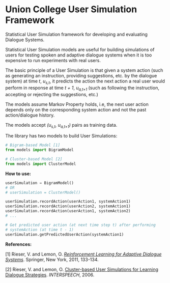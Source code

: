 # Union College User Simulation Framework

Statistical User Simulation framework for developing and evaluating Dialogue Systems.

Statistical User Simulation models are useful for building simulations of users for testing spoken
and adaptive dialogue systems when it is too expensive to run experiments with real users.

The basic principle of a User Simulation is that given a system action (such as generating an
instruction, providing suggestions, etc. by the dialogue system) at time *t*, *u<sub>s,t</sub>*, it
predicts the action the next action a real user would perform in response at time *t + 1*,
*u<sub>a,t+1</sub>* (such as following the instruction, accepting or rejecting the suggestions, etc.)

The models assume Markov Property holds, i.e, the next user action depends only on the corresponding
system action and not the past action/dialogue history.

The models accept *(u<sub>s,t</sub>, u<sub>a,t+1</sub>)* pairs as training data.

The library has two models to build User Simulations:

```python
# Bigram-based Model [1]
from models import BigramModel

# Cluster-based Model [2]
from models import ClusterModel
```

**How to use:**

```python
userSimulation = BigramModel()
# OR
# userSimulation = ClusterModel()

userSimulation.recordAction(userAction1, systemAction1)
userSimulation.recordAction(userAction2, systemAction1)
userSimulation.recordAction(userAction1, systemAction2)
# ...

# Get predicted user action (at next time step t) after performing
# systemAction (at time t - 1)
userSimulation.getPredictedUserAction(systemAction1)

```

**References:**

[1] Rieser, V. and Lemon, O. *[Reinforcement Learning for Adaptive Dialogue Systems](http://link.springer.com/book/10.1007%2F978-3-642-24942-6)*. Springer, New York, 2011, 133-134.

[2] Rieser, V. and Lemon, O. [Cluster-based User Simulations for Learning Dialogue Strategies](https://pdfs.semanticscholar.org/92c4/08960e3a9cbb433a719f280e0b29b62c1edd.pdf). *INTERSPEECH*, 2006.
